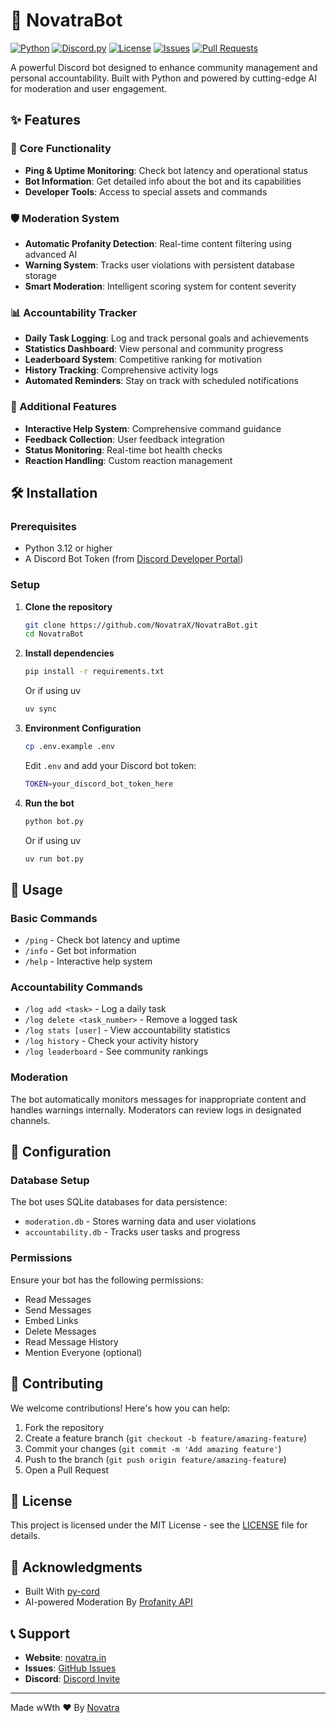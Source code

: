 # 🚀 NovatraBot

[![Python](https://img.shields.io/badge/Python-3.12+-blue.svg)](https://www.python.org/)
[![Discord.py](https://img.shields.io/badge/Discord.py-2.6.1+-blue.svg)](https://discordpy.readthedocs.io/)
[![License](https://img.shields.io/badge/License-MIT-green.svg)](LICENSE)
[![Issues](https://img.shields.io/github/issues/NovatraX/NovatraBot)](https://github.com/NovatraX/NovatraBot/issues)
[![Pull Requests](https://img.shields.io/github/issues-pr/NovatraX/NovatraBot)](https://github.com/NovatraX/NovatraBot/pulls)

A powerful Discord bot designed to enhance community management and personal accountability. Built with Python and powered by cutting-edge AI for moderation and user engagement.

## ✨ Features

### 🤖 Core Functionality

- **Ping & Uptime Monitoring**: Check bot latency and operational status
- **Bot Information**: Get detailed info about the bot and its capabilities
- **Developer Tools**: Access to special assets and commands

### 🛡️ Moderation System

- **Automatic Profanity Detection**: Real-time content filtering using advanced AI
- **Warning System**: Tracks user violations with persistent database storage
- **Smart Moderation**: Intelligent scoring system for content severity

### 📊 Accountability Tracker

- **Daily Task Logging**: Log and track personal goals and achievements
- **Statistics Dashboard**: View personal and community progress
- **Leaderboard System**: Competitive ranking for motivation
- **History Tracking**: Comprehensive activity logs
- **Automated Reminders**: Stay on track with scheduled notifications

### 🎯 Additional Features

- **Interactive Help System**: Comprehensive command guidance
- **Feedback Collection**: User feedback integration
- **Status Monitoring**: Real-time bot health checks
- **Reaction Handling**: Custom reaction management

## 🛠️ Installation

### Prerequisites

- Python 3.12 or higher
- A Discord Bot Token (from [Discord Developer Portal](https://discord.com/developers/applications))

### Setup

1. **Clone the repository**

   ```bash
   git clone https://github.com/NovatraX/NovatraBot.git
   cd NovatraBot
   ```

2. **Install dependencies**

   ```bash
   pip install -r requirements.txt
   ```

   Or if using uv

    ```bash
    uv sync
    ```

3. **Environment Configuration**

   ```bash
   cp .env.example .env
   ```

   Edit `.env` and add your Discord bot token:

   ```bash
   TOKEN=your_discord_bot_token_here
   ```

4. **Run the bot**

   ```bash
   python bot.py
   ```

   Or if using uv

    ```bash
    uv run bot.py
    ```

## 📖 Usage

### Basic Commands

- `/ping` - Check bot latency and uptime
- `/info` - Get bot information
- `/help` - Interactive help system

### Accountability Commands

- `/log add <task>` - Log a daily task
- `/log delete <task_number>` - Remove a logged task
- `/log stats [user]` - View accountability statistics
- `/log history` - Check your activity history
- `/log leaderboard` - See community rankings

### Moderation

The bot automatically monitors messages for inappropriate content and handles warnings internally. Moderators can review logs in designated channels.

## 🔧 Configuration

### Database Setup

The bot uses SQLite databases for data persistence:

- `moderation.db` - Stores warning data and user violations
- `accountability.db` - Tracks user tasks and progress

### Permissions

Ensure your bot has the following permissions:

- Read Messages
- Send Messages
- Embed Links
- Delete Messages
- Read Message History
- Mention Everyone (optional)

## 🤝 Contributing

We welcome contributions! Here's how you can help:

1. Fork the repository
2. Create a feature branch (`git checkout -b feature/amazing-feature`)
3. Commit your changes (`git commit -m 'Add amazing feature'`)
4. Push to the branch (`git push origin feature/amazing-feature`)
5. Open a Pull Request

## 📄 License

This project is licensed under the MIT License - see the [LICENSE](LICENSE) file for details.

## 🙏 Acknowledgments

- Built With [py-cord](https://github.com/Pycord-Development/pycord)
- AI-powered Moderation By [Profanity API](https://vector.profanity.dev)

## 📞 Support

- **Website**: [novatra.in](https://novatra.in)
- **Issues**: [GitHub Issues](https://github.com/NovatraX/NovatraBot/issues)
- **Discord**: [Discord Invite](https://discord.gg/hQ3APfbf6e)

---

Made wWth ❤️ By [Novatra](https://novatra.in)

